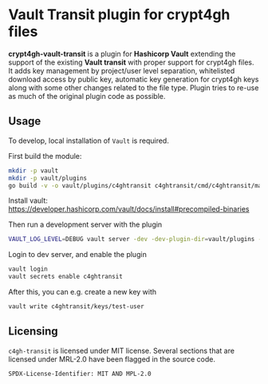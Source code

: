 # Vault Transit plugin for crypt4gh files
**crypt4gh-vault-transit** is a plugin for **Hashicorp Vault** extending the
support of the existing **Vault transit** with proper support for crypt4gh
files. It adds key management by project/user level separation, whitelisted
download access by public key, automatic key generation for crypt4gh keys
along with some other changes related to the file type. Plugin tries to re-use
as much of the original plugin code as possible.

## Usage
To develop, local installation of `Vault` is required.

First build the module:
```bash
mkdir -p vault
mkdir -p vault/plugins
go build -v -o vault/plugins/c4ghtransit c4ghtransit/cmd/c4ghtransit/main.go
```

Install vault: https://developer.hashicorp.com/vault/docs/install#precompiled-binaries

Then run a development server with the plugin
```bash
VAULT_LOG_LEVEL=DEBUG vault server -dev -dev-plugin-dir=vault/plugins -dev-root-token-id="devroot"
```

Login to dev server, and enable the plugin
```bash
vault login
vault secrets enable c4ghtransit
```

After this, you can e.g. create a new key with
```bash
vault write c4ghtransit/keys/test-user
```

## Licensing

`c4gh-transit` is licensed under MIT license. 
Several sections that are licensed under MRL-2.0 have been flagged in the source code.

`SPDX-License-Identifier: MIT AND MPL-2.0`
